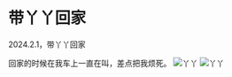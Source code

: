 # 带丫丫回家

2024.2.1，带丫丫回家

回家的时候在我车上一直在叫，差点把我烦死。
![丫丫](../posts/stories/image/yaya_1.JPG)
![丫丫](../posts/stories/image/yaya_2.JPG)